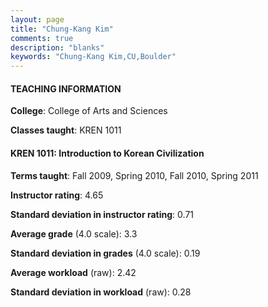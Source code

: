 ```yaml
---
layout: page
title: "Chung-Kang Kim" 
comments: true
description: "blanks"
keywords: "Chung-Kang Kim,CU,Boulder"
---
```

<head>
<script src="https://ajax.googleapis.com/ajax/libs/jquery/2.1.3/jquery.min.js"></script>
<script src="https://dl.dropboxusercontent.com/s/pc42nxpaw1ea4o9/highcharts.js?dl=0"></script>
<!-- <script src="../assets/js/highcharts.js"></script> -->
<style type="text/css">@font-face {
	font-family: "Bebas Neue";
	src: url(https://www.filehosting.org/file/details/544349/BebasNeue Regular.otf) format("opentype");
	}
	h1.Bebas { 
		font-family: "Bebas Neue", Verdana, Tahoma;
	}
</style>
</head>
	   
#### TEACHING INFORMATION

**College**: College of Arts and Sciences

**Classes taught**: KREN 1011

#### KREN 1011: Introduction to Korean Civilization

**Terms taught**: Fall 2009, Spring 2010, Fall 2010, Spring 2011

**Instructor rating**: 4.65

**Standard deviation in instructor rating**: 0.71

**Average grade** (4.0 scale): 3.3

**Standard deviation in grades** (4.0 scale): 0.19

**Average workload** (raw): 2.42

**Standard deviation in workload** (raw): 0.28

